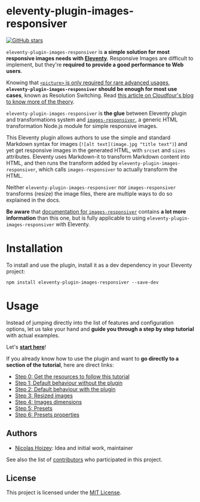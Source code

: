 # eleventy-plugin-images-responsiver

[![GitHub stars](https://img.shields.io/github/stars/nhoizey/eleventy-plugin-images-responsiver.svg?style=social)](https://github.com/nhoizey/eleventy-plugin-images-responsiver/stargazers)

`eleventy-plugin-images-responsiver` is **a simple solution for most responsive images needs with [Eleventy](https://www.11ty.dev/)**. Responsive Images are difficult to implement, but they're **required to provide a good performance to Web users**.

Knowing that [`<picture>` is only required for rare advanced usages](https://cloudfour.com/thinks/dont-use-picture-most-of-the-time/), **`eleventy-plugin-images-responsiver` should be enough for most use cases**, known as Resolution Switching. Read [this article on Cloudfour's blog to know more of the theory](https://cloudfour.com/thinks/responsive-images-the-simple-way/).

`eleventy-plugin-images-responsiver` is **the glue** between Eleventy plugin and transformations system and [`images-responsiver`](https://github.com/nhoizey/images-responsiver), a generic HTML transformation Node.js module for simple responsive images.

This Eleventy plugin allows authors to use the simple and standard Markdown syntax for images (`![alt text](image.jpg "title text")`) and yet get responsive images in the generated HTML, with `srcset` and `sizes` attributes. Eleventy uses Markdown-it to transform Markdown content into HTML, and then runs the transform added by `eleventy-plugin-images-responsiver`, which calls `images-responsiver` to actually transform the HTML.

Neither `eleventy-plugin-images-responsiver` nor `images-responsiver` transforms (resize) the image files, there are multiple ways to do so explained in the docs.

**Be aware** that [documentation for `images-responsiver`](https://nhoizey.github.io/images-responsiver/) contains **a lot more information** than this one, but is fully applicable to using `eleventy-plugin-images-responsiver` with Eleventy.

# Installation

To install and use the plugin, install it as a dev dependency in your Eleventy project:

```
npm install eleventy-plugin-images-responsiver --save-dev
```

# Usage

Instead of jumping directly into the list of features and configuration options, let us take your hand and **guide you through a step by step tutorial** with actual examples.

Let's **[start here](tutorial/00-preparation/#readme)**!

If you already know how to use the plugin and want to **go directly to a section of the tutorial**, here are direct links:

- [Step 0: Get the resources to follow this tutorial](tutorial/00-preparation/#readme)
- [Step 1: Default behaviour without the plugin](tutorial/01-without-plugin/#readme)
- [Step 2: Default behaviour with the plugin](tutorial/02-with-plugin-default/#readme)
- [Step 3: Resized images](tutorial/03-resized-images/#readme)
- [Step 4: Images dimensions](tutorial/04-images-dimensions/#readme)
- [Step 5: Presets](tutorial/05-presets/#readme)
- [Step 6: Presets properties](tutorial/06-presets-properties/#readme)

## Authors

- [Nicolas Hoizey](https://github.com/nhoizey): Idea and initial work, maintainer

See also the list of [contributors](https://github.com/nhoizey/eleventy-plugin-images-responsiver/contributors) who participated in this project.

## License

This project is licensed under the [MIT License](LICENSE.md).
